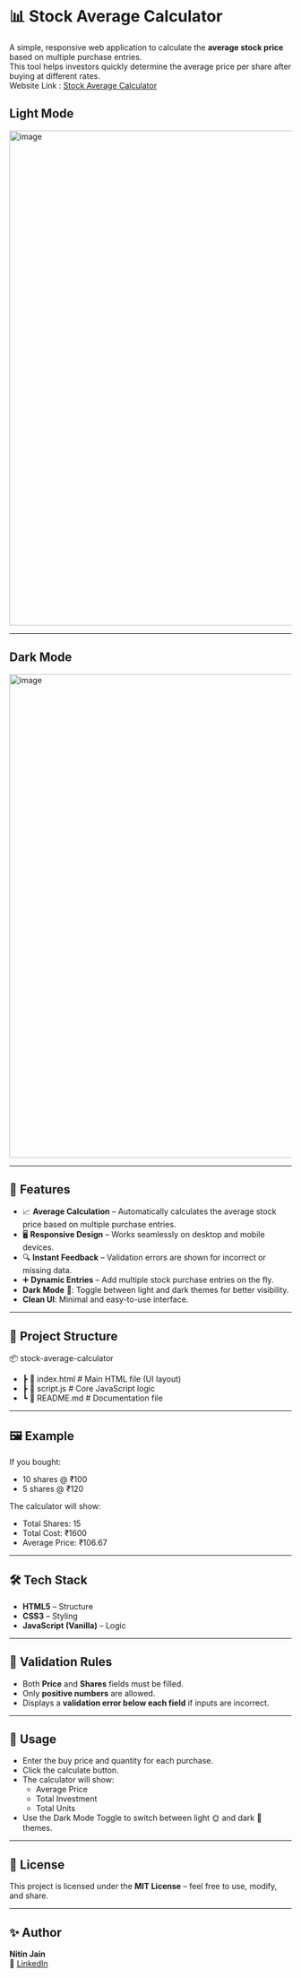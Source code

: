 # 📊 Stock Average Calculator

A simple, responsive web application to calculate the **average stock price** based on multiple purchase entries.  
This tool helps investors quickly determine the average price per share after buying at different rates.  
Website Link : [Stock Average Calculator](https://nitinjain3.github.io/stock_average_calculator/)

## Light Mode

<img width="1919" height="883" alt="image" src="https://github.com/user-attachments/assets/a5476ed2-8edb-466a-8c57-a5ac72d20dcd" />

---

## Dark Mode
<img width="1912" height="863" alt="image" src="https://github.com/user-attachments/assets/2b6e7c69-2fe1-4fdc-9f04-c175d24814e2" />

---

## 🚀 Features
- 📈 **Average Calculation** – Automatically calculates the average stock price based on multiple purchase entries.
- 🖥️ **Responsive Design** – Works seamlessly on desktop and mobile devices.
- 🔍 **Instant Feedback** – Validation errors are shown for incorrect or missing data.
- ➕ **Dynamic Entries** – Add multiple stock purchase entries on the fly.
- **Dark Mode** 🌙: Toggle between light and dark themes for better visibility.
- **Clean UI**: Minimal and easy-to-use interface.
---

## 📂 Project Structure

📦 stock-average-calculator
- ┣ 📜 index.html # Main HTML file (UI layout)
- ┣ 📜 script.js # Core JavaScript logic
- ┗ 📜 README.md # Documentation file

---

## 🖼 Example
If you bought:
- 10 shares @ ₹100  
- 5 shares @ ₹120  

The calculator will show:
- Total Shares: 15
- Total Cost: ₹1600
- Average Price: ₹106.67

---

## 🛠 Tech Stack
- **HTML5** – Structure  
- **CSS3** – Styling  
- **JavaScript (Vanilla)** – Logic  

---

## 📌 Validation Rules
- Both **Price** and **Shares** fields must be filled.  
- Only **positive numbers** are allowed.  
- Displays a **validation error below each field** if inputs are incorrect.  

---
## 🎯 Usage
- Enter the buy price and quantity for each purchase.
- Click the calculate button.
- The calculator will show:
  - Average Price
  - Total Investment
  - Total Units
- Use the Dark Mode Toggle to switch between light 🌞 and dark 🌙 themes.
---

## 📄 License
This project is licensed under the **MIT License** – feel free to use, modify, and share.

---

## ✨ Author
**Nitin Jain**  
💼 [LinkedIn](https://www.linkedin.com/in/nitin-r-9733n/) 

